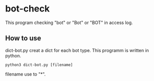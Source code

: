 # bot-check
This program checking "bot" or "Bot" or "BOT" in access log.
## How to use
dict-bot.py creat a dict for each bot type. 
This programm is written in python.

`python3 dict-bot.py [filename]`

filename use to "*".  

